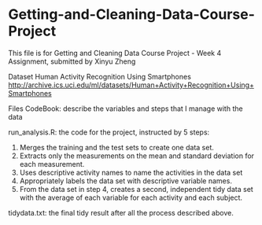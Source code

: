 # Getting-and-Cleaning-Data-Course-Project
This file is for Getting and Cleaning Data Course Project - Week 4 Assignment, submitted by Xinyu Zheng

Dataset
Human Activity Recognition Using Smartphones
http://archive.ics.uci.edu/ml/datasets/Human+Activity+Recognition+Using+Smartphones

Files
CodeBook: describe the variables and steps that I manage with the data

run_analysis.R: the code for the project, instructed by 5 steps:
  1. Merges the training and the test sets to create one data set.
  2. Extracts only the measurements on the mean and standard deviation for each measurement.
  3. Uses descriptive activity names to name the activities in the data set
  4. Appropriately labels the data set with descriptive variable names.
  5. From the data set in step 4, creates a second, independent tidy data set with the average of each variable for each activity and each subject.

tidydata.txt: the final tidy result after all the process described above.

